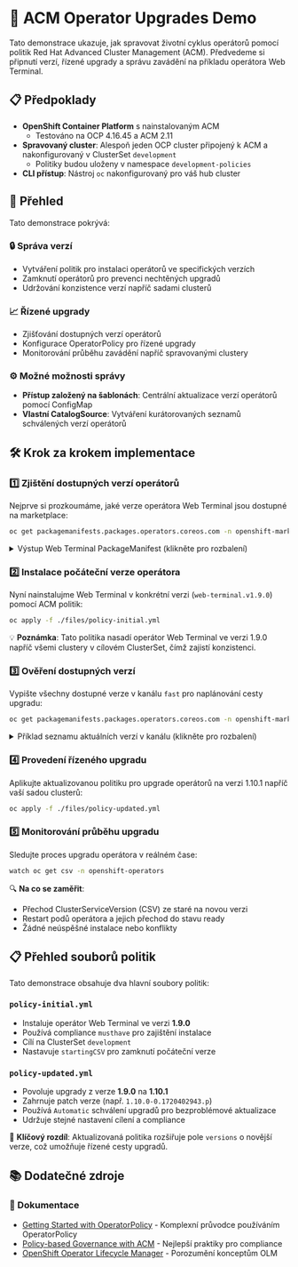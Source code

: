 # 🚀 ACM Operator Upgrades Demo

Tato demonstrace ukazuje, jak spravovat životní cyklus operátorů pomocí politik Red Hat Advanced Cluster Management (ACM). Předvedeme si připnutí verzí, řízené upgrady a správu zavádění na příkladu operátora Web Terminal.

## 📋 Předpoklady

- **OpenShift Container Platform** s nainstalovaným ACM
  - Testováno na OCP 4.16.45 a ACM 2.11
- **Spravovaný cluster**: Alespoň jeden OCP cluster připojený k ACM a nakonfigurovaný v ClusterSet `development`
  - Politiky budou uloženy v namespace `development-policies`
- **CLI přístup**: Nástroj `oc` nakonfigurovaný pro váš hub cluster

## 🎯 Přehled

Tato demonstrace pokrývá:

### 🔒 Správa verzí

- Vytváření politik pro instalaci operátorů ve specifických verzích
- Zamknutí operátorů pro prevenci nechtěných upgradů
- Udržování konzistence verzí napříč sadami clusterů

### 📈 Řízené upgrady

- Zjišťování dostupných verzí operátorů
- Konfigurace OperatorPolicy pro řízené upgrady
- Monitorování průběhu zavádění napříč spravovanými clustery

### ⚙️ Možné možnosti správy

- **Přístup založený na šablonách**: Centrální aktualizace verzí operátorů pomocí ConfigMap
- **Vlastní CatalogSource**: Vytváření kurátorovaných seznamů schválených verzí operátorů

## 🛠️ Krok za krokem implementace

### 1️⃣ Zjištění dostupných verzí operátorů

Nejprve si prozkoumáme, jaké verze operátora Web Terminal jsou dostupné na marketplace:

```bash
oc get packagemanifests.packages.operators.coreos.com -n openshift-marketplace web-terminal -o yaml
```

<details>
<summary>Výstup Web Terminal PackageManifest (klikněte pro rozbalení)</summary>

```yaml
apiVersion: packages.operators.coreos.com/v1
kind: PackageManifest
metadata:
  creationTimestamp: "2025-08-14T07:44:11Z"
  labels:
    catalog: redhat-operators
    catalog-namespace: openshift-marketplace
    hypershift.openshift.io/managed: "true"
    operatorframework.io/arch.amd64: supported
    operatorframework.io/os.linux: supported
    provider: Red Hat
    provider-url: ""
  name: web-terminal
  namespace: openshift-marketplace
spec: {}
status:
  catalogSource: redhat-operators
  catalogSourceDisplayName: Red Hat Operators
  catalogSourceNamespace: openshift-marketplace
  catalogSourcePublisher: Red Hat
  channels:
  - currentCSV: web-terminal.v1.11.1-0.1747215995.p
    currentCSVDesc:
      annotations:
        alm-examples: |-
          [
          ]
        capabilities: Basic Install
        categories: Developer Tools
        certified: "false"
        containerImage: registry.redhat.io/web-terminal/web-terminal-rhel9-operator@sha256:0478d14e92df84fdfbf4584384d34dc9a71427a6487c2564d2eb7815ba1ac12b
        createdAt: "2021-10-26T07:24:32Z"
        description: Start a web terminal in your browser with common CLI tools for
          interacting with the cluster
        features.operators.openshift.io/disconnected: "false"
        features.operators.openshift.io/fips-compliant: "false"
        features.operators.openshift.io/proxy-aware: "true"
        features.operators.openshift.io/tls-profiles: "false"
        features.operators.openshift.io/token-auth-aws: "false"
        features.operators.openshift.io/token-auth-azure: "false"
        features.operators.openshift.io/token-auth-gcp: "true"
        olm.substitutesFor: web-terminal.v1.11.1
        operatorframework.io/suggested-namespace: openshift-operators
        operators.openshift.io/valid-subscription: '["OpenShift Container Platform",
          "OpenShift Platform Plus"]'
        repository: https://github.com/redhat-developer/web-terminal-operator/
        support: Red Hat, Inc.
      apiservicedefinitions: {}
      customresourcedefinitions:
        required:
        - kind: DevWorkspaceRouting
          name: devworkspaceroutings.controller.devfile.io
          version: v1alpha1
        - kind: DevWorkspace
          name: devworkspaces.workspace.devfile.io
          version: v1alpha1
      description: |
        Start a web terminal in your browser with common CLI tools for interacting with
        the cluster.

        **Note:** The Web Terminal Operator integrates with the OpenShift Console in
        OpenShift 4.5.3 and higher to simplify web terminal instance creation and
        automate OpenShift login. In earlier versions of OpenShift, the operator can
        be installed but web terminals will have to be created and accessed manually.

        ## Description
        The Web Terminal Operator leverages the
        [DevWorkspace Operator](https://github.com/devfile/devworkspace-operator)
        to provision enviroments which support common cloud CLI tools. When this
        operator is installed, the DevWorkspace Operator will be installed as a
        dependency.

        ## How to Install
        Press the **Install** button, choose the upgrade strategy, and wait for the
        **Installed** Operator status.

        When the operator is installed, you will see a terminal button appear on the
        top right of the console after refreshing the OpenShift console window.

        ## How to Uninstall
        The Web Terminal Operator requires manual steps to fully uninstall the operator.
        As the Web Terminal Operator is designed as a way to access the OpenShift
        cluster, web terminal instances store user credentials. To avoid exposing these
        credentials to unwanted parties, the operator deploys webhooks and finalizers
        that aren't removed when the operator is uninstalled. See the
        [uninstall guide](https://docs.openshift.com/container-platform/latest/web_console/web_terminal/uninstalling-web-terminal.html)
        for more details.

        ## Documentation
        Documentation for this Operator is available at https://docs.openshift.com/container-platform/latest/web\_console/web\_terminal/installing-web-terminal.html
      displayName: Web Terminal
      installModes:
      - supported: false
        type: OwnNamespace
      - supported: false
        type: SingleNamespace
      - supported: false
        type: MultiNamespace
      - supported: true
        type: AllNamespaces
      keywords:
      - workspace
      - devtools
      - developer
      - ide
      - terminal
      links:
      - name: Web Terminal Repo
        url: https://github.com/redhat-developer/web-terminal-operator/
      maintainers:
      - email: aobuchow@redhat.com
        name: Andrew Obuchowicz
      - email: ibuziuk@redhat.com
        name: Ilya Buziuk
      maturity: alpha
      provider:
        name: Red Hat
      relatedImages:
      - registry.redhat.io/web-terminal/web-terminal-exec-rhel9@sha256:cfc8200340655a045f45d02fa327538f87e98d6369bdef2b46cf447053c44426
      - registry.redhat.io/web-terminal/web-terminal-rhel9-operator@sha256:0478d14e92df84fdfbf4584384d34dc9a71427a6487c2564d2eb7815ba1ac12b
      - registry.redhat.io/web-terminal/web-terminal-tooling-rhel9@sha256:5c24220f884dcdf1b1e5ac1e20dc6b7c8c4300bb89e8f118c0b11c331a56ab3f
      version: 1.11.1+0.1747215995.p
    entries:
    - name: web-terminal.v1.11.1-0.1747215995.p
      version: 1.11.1+0.1747215995.p
    - name: web-terminal.v1.11.1
      version: 1.11.1
    - name: web-terminal.v1.11.0
      version: 1.11.0
    - name: web-terminal.v1.10.1
      version: 1.10.1
    - name: web-terminal.v1.10.1-0.1740684238.p
      version: 1.10.1+0.1740684238.p
    - name: web-terminal.v1.10.0-0.1731481377.p
      version: 1.10.0+0.1731481377.p
    - name: web-terminal.v1.10.0-0.1732652667.p
      version: 1.10.0+0.1732652667.p
    - name: web-terminal.v1.10.0
      version: 1.10.0
    - name: web-terminal.v1.10.0-0.1727169028.p
      version: 1.10.0+0.1727169028.p
    - name: web-terminal.v1.10.0-0.1720435222.p
      version: 1.10.0+0.1720435222.p
    - name: web-terminal.v1.10.0-0.1720402943.p
      version: 1.10.0+0.1720402943.p
    - name: web-terminal.v1.9.0-0.1708477317.p
      version: 1.9.0+0.1708477317.p
    - name: web-terminal.v1.9.0
      version: 1.9.0
    - name: web-terminal.v1.8.0-0.1708477299.p
      version: 1.8.0+0.1708477299.p
    - name: web-terminal.v1.8.0-0.1701199376.p
      version: 1.8.0+0.1701199376.p
    - name: web-terminal.v1.8.0-0.1692219820.p
      version: 1.8.0+0.1692219820.p
    - name: web-terminal.v1.8.0
      version: 1.8.0
    - name: web-terminal.v1.7.0-0.1682321121.p
      version: 1.7.0+0.1682321121.p
    - name: web-terminal.v1.7.0-0.1692219820.p
      version: 1.7.0+0.1692219820.p
    - name: web-terminal.v1.7.0
      version: 1.7.0
    - name: web-terminal.v1.7.0-0.1681197295.p
      version: 1.7.0+0.1681197295.p
    - name: web-terminal.v1.7.0-0.1708477265.p
      version: 1.7.0+0.1708477265.p
    - name: web-terminal.v1.7.0-0.1684429884.p
      version: 1.7.0+0.1684429884.p
    - name: web-terminal.v1.6.0
      version: 1.6.0
    - name: web-terminal.v1.6.0-0.1692219820.p
      version: 1.6.0+0.1692219820.p
    - name: web-terminal.v1.5.1-0.1661829403.p
      version: 1.5.1+0.1661829403.p
    - name: web-terminal.v1.5.1
      version: 1.5.1
    - name: web-terminal.v1.5.0-0.1657220207.p
      version: 1.5.0+0.1657220207.p
    - name: web-terminal.v1.5.0
      version: 1.5.0
    - name: web-terminal.v1.4.0
      version: 1.4.0
    - name: web-terminal.v1.3.0
      version: 1.3.0
    name: fast
  defaultChannel: fast
  packageName: web-terminal
  provider:
    name: Red Hat
```

</details>

### 2️⃣ Instalace počáteční verze operátora

Nyní nainstalujme Web Terminal v konkrétní verzi (`web-terminal.v1.9.0`) pomocí ACM politik:

```bash
oc apply -f ./files/policy-initial.yml
```

💡 **Poznámka**: Tato politika nasadí operátor Web Terminal ve verzi 1.9.0 napříč všemi clustery v cílovém ClusterSet, čímž zajistí konzistenci.

### 3️⃣ Ověření dostupných verzí

Vypište všechny dostupné verze v kanálu `fast` pro naplánování cesty upgradu:

```bash
oc get packagemanifests.packages.operators.coreos.com -n openshift-marketplace web-terminal -o jsonpath='{range .status.channels[?(@.name=="fast")].entries[*]}- {.name}{"\n"}{end}' | sort -V
```

<details>
<summary>Příklad seznamu aktuálních verzí v kanálu (klikněte pro rozbalení)</summary>

```yaml
- web-terminal.v1.3.0
- web-terminal.v1.4.0
- web-terminal.v1.5.0
- web-terminal.v1.5.0-0.1657220207.p
- web-terminal.v1.5.1
- web-terminal.v1.5.1-0.1661829403.p
- web-terminal.v1.6.0
- web-terminal.v1.6.0-0.1692219820.p
- web-terminal.v1.7.0
- web-terminal.v1.7.0-0.1681197295.p
- web-terminal.v1.7.0-0.1682321121.p
- web-terminal.v1.7.0-0.1684429884.p
- web-terminal.v1.7.0-0.1692219820.p
- web-terminal.v1.7.0-0.1708477265.p
- web-terminal.v1.8.0
- web-terminal.v1.8.0-0.1692219820.p
- web-terminal.v1.8.0-0.1701199376.p
- web-terminal.v1.8.0-0.1708477299.p
- web-terminal.v1.9.0
- web-terminal.v1.9.0-0.1708477317.p
- web-terminal.v1.10.0
- web-terminal.v1.10.0-0.1720402943.p
- web-terminal.v1.10.0-0.1720435222.p
- web-terminal.v1.10.0-0.1727169028.p
- web-terminal.v1.10.0-0.1731481377.p
- web-terminal.v1.10.0-0.1732652667.p
- web-terminal.v1.10.1
- web-terminal.v1.10.1-0.1740684238.p
- web-terminal.v1.11.0
- web-terminal.v1.11.1
- web-terminal.v1.11.1-0.1747215995.p
```

</details>

### 4️⃣ Provedení řízeného upgradu

Aplikujte aktualizovanou politiku pro upgrade operátorů na verzi 1.10.1 napříč vaší sadou clusterů:

```bash
oc apply -f ./files/policy-updated.yml
```

### 5️⃣ Monitorování průběhu upgradu

Sledujte proces upgradu operátora v reálném čase:

```bash
watch oc get csv -n openshift-operators
```

🔍 **Na co se zaměřit**:

- Přechod ClusterServiceVersion (CSV) ze staré na novou verzi
- Restart podů operátora a jejich přechod do stavu ready
- Žádné neúspěšné instalace nebo konflikty

## 📋 Přehled souborů politik

Tato demonstrace obsahuje dva hlavní soubory politik:

### `policy-initial.yml`

- Instaluje operátor Web Terminal ve verzi **1.9.0**
- Používá compliance `musthave` pro zajištění instalace
- Cílí na ClusterSet `development`
- Nastavuje `startingCSV` pro zamknutí počáteční verze

### `policy-updated.yml`

- Povoluje upgrady z verze **1.9.0** na **1.10.1**
- Zahrnuje patch verze (např. `1.10.0-0.1720402943.p`)
- Používá `Automatic` schválení upgradů pro bezproblémové aktualizace
- Udržuje stejné nastavení cílení a compliance

🎯 **Klíčový rozdíl**: Aktualizovaná politika rozšiřuje pole `versions` o novější verze, což umožňuje řízené cesty upgradů.

## 📚 Dodatečné zdroje

### 📖 Dokumentace

- [Getting Started with OperatorPolicy](https://developers.redhat.com/articles/2024/08/08/getting-started-operatorpolicy#) - Komplexní průvodce používáním OperatorPolicy
- [Policy-based Governance with ACM](https://www.redhat.com/en/blog/comply-to-standards-using-policy-based-governance-of-red-hat-advanced-cluster-management-for-kubernetes) - Nejlepší praktiky pro compliance
- [OpenShift Operator Lifecycle Manager](https://docs.redhat.com/en/documentation/openshift_container_platform/4.16/html/operators/understanding-operators#operator-lifecycle-manager-olm) - Porozumění konceptům OLM
